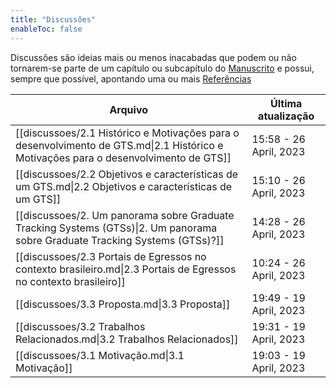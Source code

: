 ```yaml
---
title: "Discussões"
enableToc: false
---
```

Discussões são ideias mais ou menos inacabadas que podem ou não tornarem-se parte de um capítulo ou subcapítulo do [Manuscrito](main_pages/manuscrito.md) e possui, sempre que possível, apontando uma ou mais [Referências](main_pages/referencias.md)

 | Arquivo                                                                                                                              | Última atualização      |
| ------------------------------------------------------------------------------------------------------------------------------------ | ----------------------- |
| [[discussoes/2.1 Histórico e Motivações para o desenvolvimento de GTS.md\|2.1 Histórico e Motivações para o desenvolvimento de GTS]] | 15:58  - 26 April, 2023 |
| [[discussoes/2.2 Objetivos e características de um GTS.md\|2.2 Objetivos e características de um GTS]]                               | 15:10  - 26 April, 2023 |
| [[discussoes/2. Um panorama sobre Graduate Tracking Systems (GTSs)\|2. Um panorama sobre Graduate Tracking Systems (GTSs)?]]     | 14:28  - 26 April, 2023 |
| [[discussoes/2.3 Portais de Egressos no contexto brasileiro.md\|2.3 Portais de Egressos no contexto brasileiro]]                     | 10:24  - 26 April, 2023 |
| [[discussoes/3.3 Proposta.md\|3.3 Proposta]]                                                                                         | 19:49  - 19 April, 2023 |
| [[discussoes/3.2 Trabalhos Relacionados.md\|3.2 Trabalhos Relacionados]]                                                             | 19:31  - 19 April, 2023 |
| [[discussoes/3.1 Motivação.md\|3.1 Motivação]]                                                                                       | 19:03  - 19 April, 2023 |























